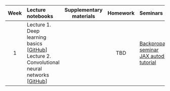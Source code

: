 | Week | Lecture notebooks | Supplementary materials | Homework | Seminars |
|:------:|:------------------|:-----------------------:|:---------:|:---------|
| 1 | Lecture 1. Deep learning basics [[GitHub](./lectures/lecture-1/lecture-1.ipynb)] <br> Lecture 2. Convolutional neural networks [[GitHub](./lectures/lecture-2/lecture-2.ipynb)] |  | TBD | [Backpropagation seminar](./seminars/backprop_sem.ipynb) <br> [JAX autodiff tutorial](./seminars/jax_autodiff_tutorial.ipynb) |
